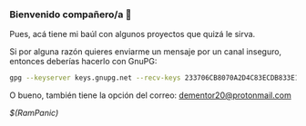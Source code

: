 
### Bienvenido compañero/a 👋

Pues, acá tiene mi baúl con algunos proyectos que quizá le sirva.

Si por alguna razón quieres enviarme un mensaje por un canal inseguro, entonces deberías hacerlo con GnuPG:

```bash
gpg --keyserver keys.gnupg.net --recv-keys 233706CB8070A2D4C83ECDB833E1035012F408F8
```

O bueno, también tiene la opción del correo: dementor20@protonmail.com

*$(RamPanic)*

